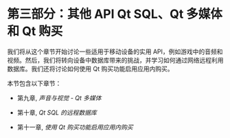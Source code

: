 # 第三部分：其他 API Qt SQL、Qt 多媒体和 Qt 购买

我们将从这个章节开始讨论一些适用于移动设备的实用 API，例如游戏中的音频和视频。然后，我们将转向设备中数据库带来的挑战，并学习如何通过网络远程利用数据库。我们还将讨论如何使用 Qt 购买功能启用应用内购买。

本节包含以下章节：

+   第九章, *声音与视觉 - Qt 多媒体*

+   第十章, *Qt SQL 的远程数据库*

+   第十一章, *使用 Qt 购买功能启用应用内购买*
